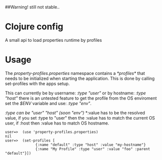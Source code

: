 ##Warning! still not stable..

# Clojure config

A small api to load properties runtime by profiles

# Usage

The *property-profiles.properties* namespace contains a *\*profiles\** that needs to be initialized when starting the application.
This is done by calling set-profiles with the apps setup.

This can currently be by username: *:type "user"* or by hostname: *:type "host"*
there is an untested feature to get the profile from the OS enviroment set the *$ENV* variable and use: *:type "env"*.

*:type can be "user" "host" (soon "env")*
*:value has to be the resolved value, if you set :type to "user" then the :value has to match the current OS user, if :host then :value has to match OS hostname.

	user=>	(use 'property-profiles.properties)
	nil
	user=>	(set-profiles [
			      {:name "default" :type "host" :value "my-hostname"}
			      {:name "My Profile" :type "user" :value "foo" :parent "default"}])



	
